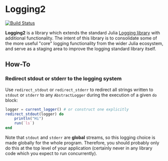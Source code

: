 # Logging2

[![Build Status](https://github.com/JuliaLogging/Logging2.jl/workflows/CI/badge.svg)](https://github.com/JuliaLogging/Logging2.jl/actions)

**Logging2** is a library which extends the standard Julia
[Logging library](https://docs.julialang.org/en/v1/stdlib/Logging) with
additional functionality. The intent of this library is to consolidate some
of the more useful "core" logging functionality from the wider Julia ecosystem,
and serve as a staging area to improve the logging standard library itself.

## How-To

### Redirect stdout or stderr to the logging system

Use `redirect_stdout` or `redirect_stderr` to redirect all strings written to
`stdout` or `stderr` to any `AbstractLogger` during the execution of a given
`do` block:

```julia
logger = current_logger() # or construct one explicitly
redirect_stdout(logger) do
    println("Hi")
    run(`ls`)
end
```

Note that `stdout` and `stderr` are **global** streams, so this logging choice
is made globally for the whole program. Therefore, you should probably only do
this at the top level of your application (certainly never in any library
code which you expect to run concurrently).

